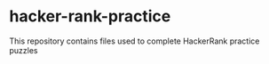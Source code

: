 # hacker-rank-practice

This repository contains files used to complete HackerRank practice puzzles 
